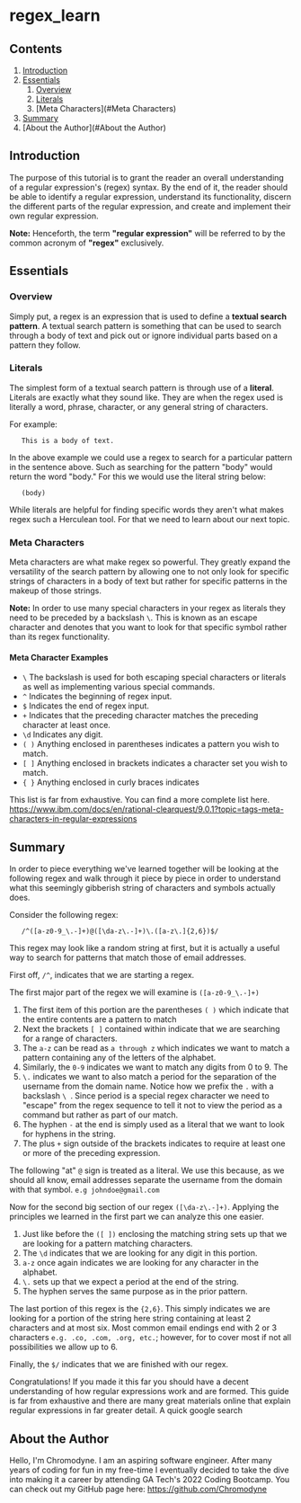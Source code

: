 # regex_learn #

## Contents ##

1. [Introduction](#Introduction)
2. [Essentials](#Essentials)
   1. [Overview](#Overview)
   2. [Literals](#Literals)
   3. [Meta Characters](#Meta Characters)
3. [Summary](#Summary)
4. [About the Author](#About the Author)


## Introduction ##

The purpose of this tutorial is to grant the reader an overall understanding of a regular expression's (regex)
syntax. By the end of it, the reader should be able to identify a regular expression, understand its 
functionality, discern the different parts of the regular expression, and create and implement their own
regular expression.

**Note:** Henceforth, the term **"regular expression"** will be referred to by the common acronym of **"regex"** exclusively.

## Essentials ##

### Overview ###

Simply put, a regex is an expression that is used to define a **textual search pattern**. A textual search
pattern is something that can be used to search through a body of text and pick out or ignore individual parts based
on a pattern they follow.

### Literals ##

The simplest form of a textual search pattern is through use of a **literal**. Literals are exactly what they sound like.
They are when the regex used is literally a word, phrase, character, or any general string of characters.

For example:
```
   This is a body of text.
```
In the above example we could use a regex to search for a particular pattern in the sentence above. Such
as searching for the pattern "body" would return the word "body." For this we would use the literal string below:

```regexp
   (body)
```

While literals are helpful for finding specific words they aren't what makes regex such a Herculean tool. For that
we need to learn about our next topic.

### Meta Characters ###

Meta characters are what make regex so powerful. They greatly expand the versatility of the search pattern
by allowing one to not only look for specific strings of characters in a body of text but rather for specific
patterns in the makeup of those strings.

**Note:** In order to use many special characters in your regex as literals they need to be preceded by a backslash `\`. This
is known as an escape character and denotes that you want to look for that specific symbol rather than its regex
functionality.

#### Meta Character Examples ####
* `\​` The backslash is used for both escaping special characters or literals as well as implementing various special commands.
* `^` Indicates the beginning of regex input.
* `$` Indicates the end of regex input.
* `+` Indicates that the preceding character matches the preceding character at least once.
* `\d` Indicates any digit.
* `( )` Anything enclosed in parentheses indicates a pattern you wish to match.
* `[ ]` Anything enclosed in brackets indicates a character set you wish to match.
* `{ }` Anything enclosed in curly braces indicates 

This list is far from exhaustive. You can find a more complete list here. https://www.ibm.com/docs/en/rational-clearquest/9.0.1?topic=tags-meta-characters-in-regular-expressions

## Summary ##

In order to piece everything we've learned together will be looking at the following regex and walk through
it piece by piece in order to understand what this seemingly gibberish string of characters and symbols 
actually does. 

Consider the following regex:

```regexp
   /^([a-z0-9_\.-]+)@([\da-z\.-]+)\.([a-z\.]{2,6})$/
```

This regex may look like a random string at first, but it is actually a useful way to search for patterns that match
those of email addresses.

First off, `/^`, indicates that we are starting a regex.

The first major part of the regex we will examine is `([a-z0-9_\.-]+)` 

1. The first item of this portion are the parentheses `( )` which indicate that the entire contents are a pattern to match
2. Next the brackets `[ ]` contained within indicate that we are searching for a range of characters. 
3. The `a-z` can be read as `a through z` which indicates we want to match a pattern containing any of the letters of the alphabet.
4. Similarly, the `0-9` indicates we want to match any digits from 0 to 9. The 
5. `\.` indicates we want to also match a period for the separation of the username from the domain name. Notice how we prefix the `.` with a backslash `\ `. Since period is a special regex character we need to "escape" from the regex sequence to
tell it not to view the period as a command but rather as part of our match.
6. The hyphen `-` at the end is simply used as a literal that we want to look for hyphens in the string.
7. The plus `+` sign outside of the brackets indicates to require at least one or more of the preceding expression.

The following "at" `@` sign is treated as a literal. We use this because, as we should all know, email addresses separate
the username from the domain with that symbol. `e.g johndoe@gmail.com`

Now for the second big section of our regex `([\da-z\.-]+)`. Applying the principles we learned in the first part
we can analyze this one easier. 

1. Just like before the `([ ])` enclosing the matching string sets up that we are looking for a pattern matching characters.
2. The `\d` indicates that we are looking for any digit in this portion.
3. `a-z` once again indicates we are looking for any character in the alphabet.
4. `\.` sets up that we expect a period at the end of the string.
5. The hyphen serves the same purpose as in the prior pattern.

The last portion of this regex is the `{2,6}`. This simply indicates we are looking for a portion of the string here string containing
at least 2 characters and at most six. Most common email endings end with 2 or 3 characters `e.g. .co, .com, .org, etc.`; however, for 
to cover most if not all possibilities we allow up to 6.

Finally, the `$/` indicates that we are finished with our regex.

Congratulations! If you made it this far you should have a decent understanding of how regular expressions work and
are formed. This guide is far from exhaustive and there are many great materials online that explain regular expressions
in far greater detail. A quick google search


## About the Author ##

Hello, I'm Chromodyne. I am an aspiring software engineer. After many years of coding for fun
in my free-time I eventually decided to take the dive into making it a career by attending GA Tech's 2022
Coding Bootcamp. You can check out my GitHub page here: https://github.com/Chromodyne